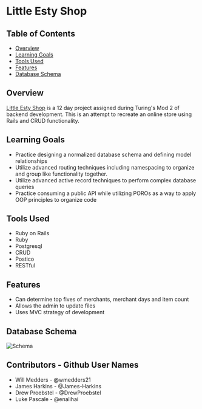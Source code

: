 # Little Esty Shop

## Table of Contents
- [Overview](#overview)
- [Learning Goals](#learning-goals)
- [Tools Used](#tools-used)
- [Features](#features)
- [Database Schema](#database-schema)

## Overview
[Little Esty Shop](https://little-esty-shop-jwld.herokuapp.com/admin) is a 12 day project assigned during Turing's Mod 2 of backend development.
This is an attempt to recreate an online store using Rails and CRUD functionality.

## Learning Goals
- Practice designing a normalized database schema and defining model relationships
- Utilize advanced routing techniques including namespacing to organize and group like functionality together.
- Utilize advanced active record techniques to perform complex database queries
- Practice consuming a public API while utilizing POROs as a way to apply OOP principles to organize code

## Tools Used
- Ruby on Rails
- Ruby
- Postgresql
- CRUD
- Postico
- RESTful

## Features
- Can determine top fives of merchants, merchant days and item count
- Allows the admin to update files
- Uses MVC strategy of development

## Database Schema
![Schema](/Users/lukepascale/turing/2module/projects/little-esty-shop/app/assets/images/little_esty_shop_schema.png)

## Contributors - Github User Names
- Will Medders - @wmedders21
- James Harkins - @James-Harkins
- Drew Proebstel - @DrewProebstel
- Luke Pascale - @enalihai
